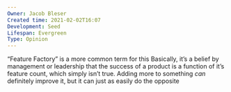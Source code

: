 ```yaml
---
Owner: Jacob Bleser
Created time: 2021-02-02T16:07
Development: Seed
Lifespan: Evergreen
Type: Opinion
---
```

“Feature Factory” is a more common term for this
Basically, it’s a belief by management or leadership that the success of a product is a function of it’s feature count, which simply isn’t true. Adding more to something _can_ definitely improve it, but it can just as easily do the opposite